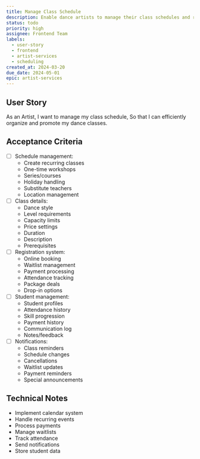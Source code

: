 ```yaml
---
title: Manage Class Schedule
description: Enable dance artists to manage their class schedules and registrations
status: todo
priority: high
assignee: Frontend Team
labels:
  - user-story
  - frontend
  - artist-services
  - scheduling
created_at: 2024-03-20
due_date: 2024-05-01
epic: artist-services
---
```


## User Story

As an Artist,
I want to manage my class schedule,
So that I can efficiently organize and promote my dance classes.

## Acceptance Criteria

- [ ] Schedule management:
  - Create recurring classes
  - One-time workshops
  - Series/courses
  - Holiday handling
  - Substitute teachers
  - Location management
- [ ] Class details:
  - Dance style
  - Level requirements
  - Capacity limits
  - Price settings
  - Duration
  - Description
  - Prerequisites
- [ ] Registration system:
  - Online booking
  - Waitlist management
  - Payment processing
  - Attendance tracking
  - Package deals
  - Drop-in options
- [ ] Student management:
  - Student profiles
  - Attendance history
  - Skill progression
  - Payment history
  - Communication log
  - Notes/feedback
- [ ] Notifications:
  - Class reminders
  - Schedule changes
  - Cancellations
  - Waitlist updates
  - Payment reminders
  - Special announcements

## Technical Notes

- Implement calendar system
- Handle recurring events
- Process payments
- Manage waitlists
- Track attendance
- Send notifications
- Store student data
